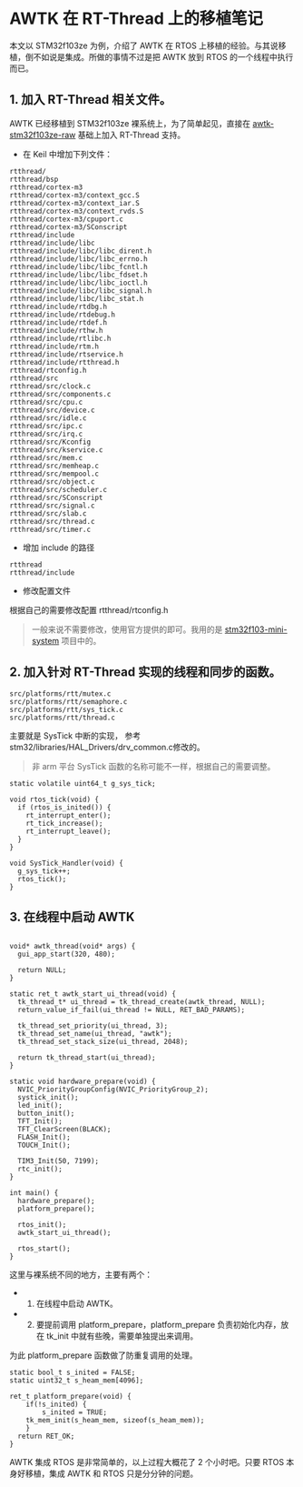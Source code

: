 # AWTK 在 RT-Thread 上的移植笔记

本文以 STM32f103ze 为例，介绍了 AWTK 在 RTOS 上移植的经验。与其说移植，倒不如说是集成。所做的事情不过是把 AWTK 放到 RTOS 的一个线程中执行而已。

## 1. 加入 RT-Thread 相关文件。

AWTK 已经移植到 STM32f103ze 裸系统上，为了简单起见，直接在 [awtk-stm32f103ze-raw](https://github.com/zlgopen/awtk-stm32f103ze-raw/) 基础上加入 RT-Thread 支持。

* 在 Keil 中增加下列文件：

```
rtthread/
rtthread/bsp
rtthread/cortex-m3
rtthread/cortex-m3/context_gcc.S
rtthread/cortex-m3/context_iar.S
rtthread/cortex-m3/context_rvds.S
rtthread/cortex-m3/cpuport.c
rtthread/cortex-m3/SConscript
rtthread/include
rtthread/include/libc
rtthread/include/libc/libc_dirent.h
rtthread/include/libc/libc_errno.h
rtthread/include/libc/libc_fcntl.h
rtthread/include/libc/libc_fdset.h
rtthread/include/libc/libc_ioctl.h
rtthread/include/libc/libc_signal.h
rtthread/include/libc/libc_stat.h
rtthread/include/rtdbg.h
rtthread/include/rtdebug.h
rtthread/include/rtdef.h
rtthread/include/rthw.h
rtthread/include/rtlibc.h
rtthread/include/rtm.h
rtthread/include/rtservice.h
rtthread/include/rtthread.h
rtthread/rtconfig.h
rtthread/src
rtthread/src/clock.c
rtthread/src/components.c
rtthread/src/cpu.c
rtthread/src/device.c
rtthread/src/idle.c
rtthread/src/ipc.c
rtthread/src/irq.c
rtthread/src/Kconfig
rtthread/src/kservice.c
rtthread/src/mem.c
rtthread/src/memheap.c
rtthread/src/mempool.c
rtthread/src/object.c
rtthread/src/scheduler.c
rtthread/src/SConscript
rtthread/src/signal.c
rtthread/src/slab.c
rtthread/src/thread.c
rtthread/src/timer.c
```

* 增加 include 的路径

```
rtthread
rtthread/include
```

* 修改配置文件

根据自己的需要修改配置 rtthread/rtconfig.h 

> 一般来说不需要修改，使用官方提供的即可。我用的是 [stm32f103-mini-system](https://github.com/RT-Thread/rt-thread/blob/master/bsp/stm32/stm32f103-mini-system/rtconfig.h) 项目中的。


## 2. 加入针对 RT-Thread 实现的线程和同步的函数。

```
src/platforms/rtt/mutex.c
src/platforms/rtt/semaphore.c
src/platforms/rtt/sys_tick.c
src/platforms/rtt/thread.c
```

主要就是 SysTick 中断的实现， 参考stm32/libraries/HAL\_Drivers/drv\_common.c修改的。

> 非 arm 平台 SysTick 函数的名称可能不一样，根据自己的需要调整。

```
static volatile uint64_t g_sys_tick;

void rtos_tick(void) {
  if (rtos_is_inited()) {
    rt_interrupt_enter();
    rt_tick_increase();
    rt_interrupt_leave();
  }
}

void SysTick_Handler(void) {
  g_sys_tick++;
  rtos_tick();
}

```

## 3. 在线程中启动 AWTK

```

void* awtk_thread(void* args) {
  gui_app_start(320, 480);

  return NULL;
}

static ret_t awtk_start_ui_thread(void) {
  tk_thread_t* ui_thread = tk_thread_create(awtk_thread, NULL);
  return_value_if_fail(ui_thread != NULL, RET_BAD_PARAMS);

  tk_thread_set_priority(ui_thread, 3);
  tk_thread_set_name(ui_thread, "awtk");
  tk_thread_set_stack_size(ui_thread, 2048);

  return tk_thread_start(ui_thread);
}

static void hardware_prepare(void) {
  NVIC_PriorityGroupConfig(NVIC_PriorityGroup_2);
  systick_init();
  led_init();
  button_init();
  TFT_Init();
  TFT_ClearScreen(BLACK);
  FLASH_Init();
  TOUCH_Init();

  TIM3_Init(50, 7199);
  rtc_init();
}

int main() {
  hardware_prepare();
  platform_prepare();

  rtos_init();
  awtk_start_ui_thread();

  rtos_start();
}
```

这里与裸系统不同的地方，主要有两个：

* 1. 在线程中启动 AWTK。
* 2. 要提前调用 platform\_prepare，platform\_prepare 负责初始化内存，放在 tk_init 中就有些晚，需要单独提出来调用。

为此 platform\_prepare 函数做了防重复调用的处理。

```
static bool_t s_inited = FALSE;
static uint32_t s_heam_mem[4096];

ret_t platform_prepare(void) {
	if(!s_inited) {
		s_inited = TRUE;
    tk_mem_init(s_heam_mem, sizeof(s_heam_mem));
	}
  return RET_OK;
}
```

AWTK 集成 RTOS 是非常简单的，以上过程大概花了 2 个小时吧。只要 RTOS 本身好移植，集成 AWTK 和 RTOS 只是分分钟的问题。

